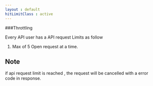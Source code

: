 ```yaml
---
layout : default
hitLimitClass : active
---
```


###Throttling

Every API user has a API request Limits as follow

1. Max of 5 Open request at a time.

Note
----

if api request limit is reached , the request will be cancelled with a error code in response.
